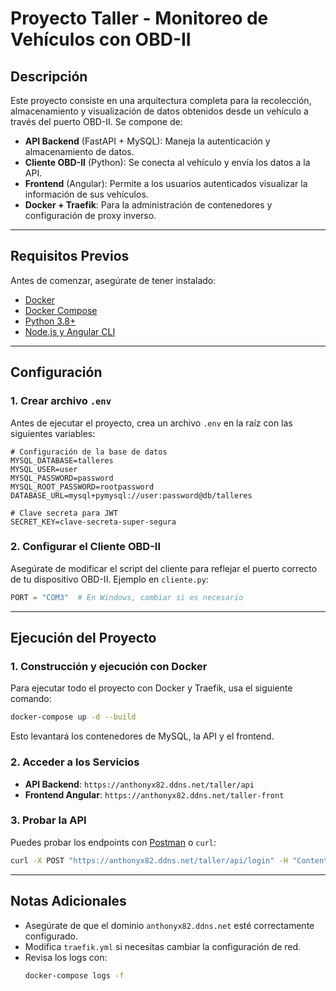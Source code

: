 # Proyecto Taller - Monitoreo de Vehículos con OBD-II

## Descripción
Este proyecto consiste en una arquitectura completa para la recolección, almacenamiento y visualización de datos obtenidos desde un vehículo a través del puerto OBD-II. Se compone de:

- **API Backend** (FastAPI + MySQL): Maneja la autenticación y almacenamiento de datos.
- **Cliente OBD-II** (Python): Se conecta al vehículo y envía los datos a la API.
- **Frontend** (Angular): Permite a los usuarios autenticados visualizar la información de sus vehículos.
- **Docker + Traefik**: Para la administración de contenedores y configuración de proxy inverso.

---

## Requisitos Previos

Antes de comenzar, asegúrate de tener instalado:
- [Docker](https://docs.docker.com/get-docker/)
- [Docker Compose](https://docs.docker.com/compose/install/)
- [Python 3.8+](https://www.python.org/downloads/)
- [Node.js y Angular CLI](https://angular.io/cli)

---

## Configuración
### 1. Crear archivo `.env`
Antes de ejecutar el proyecto, crea un archivo `.env` en la raíz con las siguientes variables:

```
# Configuración de la base de datos
MYSQL_DATABASE=talleres
MYSQL_USER=user
MYSQL_PASSWORD=password
MYSQL_ROOT_PASSWORD=rootpassword
DATABASE_URL=mysql+pymysql://user:password@db/talleres

# Clave secreta para JWT
SECRET_KEY=clave-secreta-super-segura
```

### 2. Configurar el Cliente OBD-II
Asegúrate de modificar el script del cliente para reflejar el puerto correcto de tu dispositivo OBD-II. Ejemplo en `cliente.py`:
```python
PORT = "COM3"  # En Windows, cambiar si es necesario
```

---

## Ejecución del Proyecto
### 1. Construcción y ejecución con Docker
Para ejecutar todo el proyecto con Docker y Traefik, usa el siguiente comando:
```sh
docker-compose up -d --build
```
Esto levantará los contenedores de MySQL, la API y el frontend.

### 2. Acceder a los Servicios
- **API Backend**: `https://anthonyx82.ddns.net/taller/api`
- **Frontend Angular**: `https://anthonyx82.ddns.net/taller-front`

### 3. Probar la API
Puedes probar los endpoints con [Postman](https://www.postman.com/) o `curl`:
```sh
curl -X POST "https://anthonyx82.ddns.net/taller/api/login" -H "Content-Type: application/json" -d '{"username":"user", "password":"password"}'
```

---

## Notas Adicionales
- Asegúrate de que el dominio `anthonyx82.ddns.net` esté correctamente configurado.
- Modifica `traefik.yml` si necesitas cambiar la configuración de red.
- Revisa los logs con:
  ```sh
  docker-compose logs -f
  ```

